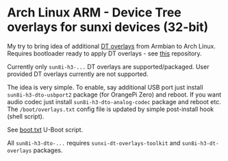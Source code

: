 # Arch Linux ARM - Device Tree overlays for sunxi devices (32-bit)

My try to bring idea of additional [DT overlays](http://github.com/armbian/sunxi-DT-overlays) from Armbian to Arch Linux.
Requires bootloader ready to apply DT overlays - see [this](http://github.com/RoEdAl/alarm-sun8i-h3) repository.

Currently only `sun8i-h3-...` DT overlays are supported/packaged. User provided DT overlays currently are not supported.

The idea is very simple. To enable, say additional USB port
just install `sun8i-h3-dto-usbport2` package (for OrangePi Zero) and reboot.
If you want audio codec just install `sun8i-h3-dto-analog-codec` package and reboot etc.
The `/boot/overlays.txt` config file is updated by simple post-install hook (shell script).

See [boot.txt](http://github.com/RoEdAl/alarm-sun8i-h3/blob/master/uboot/boot.txt) U-Boot script.

All `sun8i-h3-dto-...` requires `sunxi-dt-overlays-toolkit` and `sun8i-h3-dt-overlays` packages.
